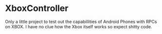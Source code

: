 # XboxController

Only a little project to test out the capabillities of Android Phones with RPCs on XBOX. 
I have no clue how the Xbox itself works so expect shitty code.
